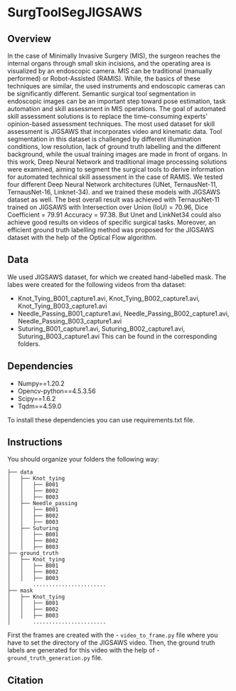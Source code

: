 # SurgToolSegJIGSAWS

## Overview
In the case of Minimally Invasive Surgery (MIS), the surgeon reaches the internal organs through small skin incisions, and the operating area is visualized by an endoscopic camera. MIS can be traditional (manually performed) or Robot-Assisted (RAMIS). While, the basics of these techniques are similar, the used instruments and endoscopic cameras can be significantly different. Semantic surgical tool segmentation in endoscopic images can be an important step toward pose estimation, task automation and skill assessment in MIS operations. The goal of automated skill assessment solutions is to replace the time-consuming experts’ opinion-based assessment techniques. The most used dataset for skill assessment is JIGSAWS that incorporates video and kinematic data. Tool segmentation in this dataset is challenged by different illumination conditions, low resolution, lack of ground truth labelling and the different background, while the usual training images are made in front of organs. In this work, Deep Neural Network and traditional image processing solutions were examined, aiming to segment the surgical tools to derive information for automated technical skill assessment in the case of RAMIS. We tested four different Deep Neural Network architectures (UNet, TernausNet-11, TernausNet-16, Linknet-34). and we trained these models with JIGSAWS dataset as well. The best overall result was achieved with TernausNet-11 trained on JIGSAWS with Intersection over Union (IoU) = 70.96, Dice Coefficient = 79.91 Accuracy = 97.38. But Unet and LinkNet34 could also achieve good results on videos of specific surgical tasks. Moreover, an efficient ground truth labelling method was proposed for the JIGSAWS dataset with the help of the Optical Flow algorithm.

## Data 
We used JIGSAWS dataset, for which we created hand-labelled mask. 
The labes were created for the following videos from tha dataset:
   * Knot_Tying_B001_capture1.avi, Knot_Tying_B002_capture1.avi, Knot_Tying_B003_capture1.avi
   * Needle_Passing_B001_capture1.avi, Needle_Passing_B002_capture1.avi, Needle_Passing_B003_capture1.avi
   * Suturing_B001_capture1.avi, Suturing_B002_capture1.avi, Suturing_B003_capture1.avi
This can be found in the corresponding folders.

## Dependencies
  * Numpy==1.20.2  
  * Opencv-python==4.5.3.56 
  * Scipy==1.6.2   
  * Tqdm==4.59.0  
  
To install these dependencies you can use requirements.txt file.   
## Instructions
You should organize your folders the following way:

    ├── data
    │   ├── Knot_tying
    │   │   ├── B001
    │   │   ├── B002
    │   │   ├── B003
    │   ├── Needle_passing
    │   │   ├── B001
    │   │   ├── B002
    │   │   ├── B003
    │   ├── Suturing
    │   │   ├── B001
    │   │   ├── B002
    │   │   ├── B003
    ├── ground_truth
    │   ├── Knot_tying
    │   │   ├── B001
    │   │   ├── B002
    │   │   ├── B003
    │       .......................
    ├── mask
    │   ├── Knot_tying
    │   │   ├── B001
    │   │   ├── B002
    │   │   ├── B003
    │       .......................
    
First the frames are created with the  -  ``video_to_frame.py`` file where you have to set the directory of the JIGSAWS video. 
Then, the ground truth labels are generated for this video with the help of  -  ``ground_truth_generation.py`` file.
    
## Citation
